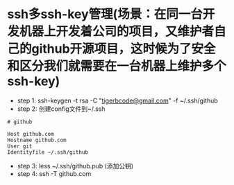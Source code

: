 # ssh多ssh-key管理(场景：在同一台开发机器上开发着公司的项目，又维护者自己的github开源项目，这时候为了安全和区分我们就需要在一台机器上维护多个ssh-key)

- step 1: ssh-keygen -t rsa -C "tigerbcode@gmail.com" -f ~/.ssh/github
- step 2: 创建config文件到~/.ssh

```demo
# github

Host github.com
Hostname github.com
User git
Identityfile ~/.ssh/github
```

- step 3: less ~/.ssh/github.pub (添加公钥)
- step 4: ssh -T github.com


